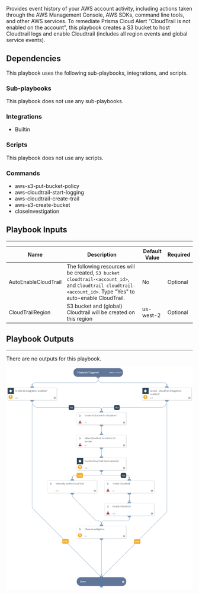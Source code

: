 Provides event history of your AWS account activity, including actions taken through the AWS Management Console, AWS SDKs, command line tools, and other AWS services. To remediate Prisma Cloud Alert "CloudTrail is not enabled on the account", this playbook creates a S3 bucket to host Cloudtrail logs and enable Cloudtrail (includes all region events and global service events).

## Dependencies
This playbook uses the following sub-playbooks, integrations, and scripts.

### Sub-playbooks
This playbook does not use any sub-playbooks.

### Integrations
* Builtin

### Scripts
This playbook does not use any scripts.

### Commands
* aws-s3-put-bucket-policy
* aws-cloudtrail-start-logging
* aws-cloudtrail-create-trail
* aws-s3-create-bucket
* closeInvestigation

## Playbook Inputs
---

| **Name** | **Description** | **Default Value** | **Required** |
| --- | --- | --- | --- |
| AutoEnableCloudTrail | The following resources will be created, `S3 bucket cloudtrail-<account_id>`, and `Cloudtrail cloudtrail-<account_id>`. Type "Yes" to auto-enable CloudTrail. | No | Optional |
| CloudTrailRegion | S3 bucket and (global) Cloudtrail will be created on this region | us-west-2 | Optional |

## Playbook Outputs
---
There are no outputs for this playbook.

![PrismaCloudRemediation_AWSCloudTrailIsNotEnabledOnTheAccount](https://github.com/demisto/content/blob/1bdd5229392bd86f0cc58265a24df23ee3f7e662/docs/images/playbooks/PrismaCloudRemediation_AWSCloudTrailIsNotEnabledOnTheAccount.png)
